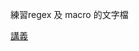 ﻿練習regex 及 macro 的文字檔

[講義](https://docs.google.com/presentation/d/1DCH40DdIX22sW_580Ac02TpKM5prW8h4qUe-_563yAQ/edit#slide=id.ga25a6d271_0_40)
